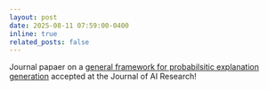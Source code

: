 ```yaml
---
layout: post
date: 2025-08-11 07:59:00-0400
inline: true
related_posts: false
---
```


Journal papaer on a [general framework for probabilsitic explanation generation](https://arxiv.org/abs/2405.19229) accepted at the Journal of AI Research!